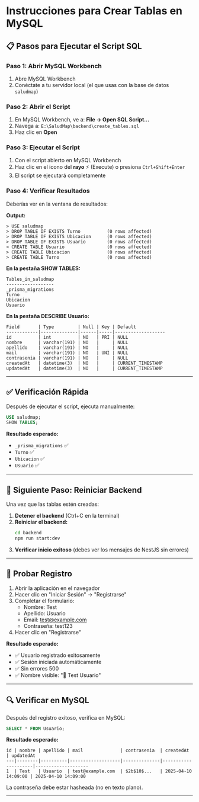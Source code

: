 # Instrucciones para Crear Tablas en MySQL

## 📋 Pasos para Ejecutar el Script SQL

### **Paso 1: Abrir MySQL Workbench**
1. Abre MySQL Workbench
2. Conéctate a tu servidor local (el que usas con la base de datos `saludmap`)

### **Paso 2: Abrir el Script**
1. En MySQL Workbench, ve a: **File → Open SQL Script...**
2. Navega a: `E:\SaludMap\backend\create_tables.sql`
3. Haz clic en **Open**

### **Paso 3: Ejecutar el Script**
1. Con el script abierto en MySQL Workbench
2. Haz clic en el icono del **rayo** ⚡ (Execute) o presiona `Ctrl+Shift+Enter`
3. El script se ejecutará completamente

### **Paso 4: Verificar Resultados**
Deberías ver en la ventana de resultados:

**Output:**
```
> USE saludmap
> DROP TABLE IF EXISTS Turno          (0 rows affected)
> DROP TABLE IF EXISTS Ubicacion      (0 rows affected)
> DROP TABLE IF EXISTS Usuario        (0 rows affected)
> CREATE TABLE Usuario                (0 rows affected)
> CREATE TABLE Ubicacion              (0 rows affected)
> CREATE TABLE Turno                  (0 rows affected)
```

**En la pestaña SHOW TABLES:**
```
Tables_in_saludmap
------------------
_prisma_migrations
Turno
Ubicacion
Usuario
```

**En la pestaña DESCRIBE Usuario:**
```
Field       | Type         | Null | Key | Default           
------------|--------------|------|-----|-------------------
id          | int          | NO   | PRI | NULL              
nombre      | varchar(191) | NO   |     | NULL              
apellido    | varchar(191) | NO   |     | NULL              
mail        | varchar(191) | NO   | UNI | NULL              
contrasenia | varchar(191) | NO   |     | NULL              
createdAt   | datetime(3)  | NO   |     | CURRENT_TIMESTAMP 
updatedAt   | datetime(3)  | NO   |     | CURRENT_TIMESTAMP 
```

---

## ✅ Verificación Rápida

Después de ejecutar el script, ejecuta manualmente:

```sql
USE saludmap;
SHOW TABLES;
```

**Resultado esperado:**
- `_prisma_migrations` ✅
- `Turno` ✅
- `Ubicacion` ✅
- `Usuario` ✅

---

## 🚀 Siguiente Paso: Reiniciar Backend

Una vez que las tablas estén creadas:

1. **Detener el backend** (Ctrl+C en la terminal)
2. **Reiniciar el backend:**
   ```bash
   cd backend
   npm run start:dev
   ```
3. **Verificar inicio exitoso** (debes ver los mensajes de NestJS sin errores)

---

## 🧪 Probar Registro

1. Abrir la aplicación en el navegador
2. Hacer clic en "Iniciar Sesión" → "Registrarse"
3. Completar el formulario:
   - Nombre: Test
   - Apellido: Usuario
   - Email: test@example.com
   - Contraseña: test123
4. Hacer clic en "Registrarse"

**Resultado esperado:**
- ✅ Usuario registrado exitosamente
- ✅ Sesión iniciada automáticamente
- ✅ Sin errores 500
- ✅ Nombre visible: "👤 Test Usuario"

---

## 🔍 Verificar en MySQL

Después del registro exitoso, verifica en MySQL:

```sql
SELECT * FROM Usuario;
```

**Resultado esperado:**
```
id | nombre | apellido | mail              | contrasenia  | createdAt           | updatedAt
---|--------|----------|-------------------|--------------|---------------------|--------------------
1  | Test   | Usuario  | test@example.com  | $2b$10$...   | 2025-04-10 14:09:00 | 2025-04-10 14:09:00
```

La contraseña debe estar hasheada (no en texto plano).

---
